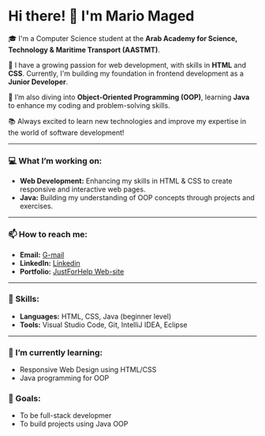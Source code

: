 # Hi there! 👋 I'm Mario Maged

🎓 I'm a Computer Science student at the **Arab Academy for Science, Technology & Maritime Transport (AASTMT)**.

🔧 I have a growing passion for web development, with skills in **HTML** and **CSS**. Currently, I'm building my foundation in frontend development as a **Junior Developer**.

🚀 I’m also diving into **Object-Oriented Programming (OOP)**, learning **Java** to enhance my coding and problem-solving skills.

📚 Always excited to learn new technologies and improve my expertise in the world of software development!

---

### 💻 What I’m working on:
- **Web Development:** Enhancing my skills in HTML & CSS to create responsive and interactive web pages.
- **Java:** Building my understanding of OOP concepts through projects and exercises.

---

### 📫 How to reach me:
- **Email:** [G-mail](gaminggo11@duck.com)
- **LinkedIn:** [Linkedin](https://www.linkedin.com/in/mario-maged-dev/)
- **Portfolio:** [JustForHelp Web-site](https://mariojtr.github.io/JUSTforHELP/)

---

### 🚀 Skills:
- **Languages:** HTML, CSS, Java (beginner level)
- **Tools:** Visual Studio Code, Git, IntelliJ IDEA, Eclipse

---

### 🌱 I’m currently learning:
- Responsive Web Design using HTML/CSS
- Java programming for OOP

### 🌟 Goals:
- To be full-stack developmer
- To build projects using Java OOP
